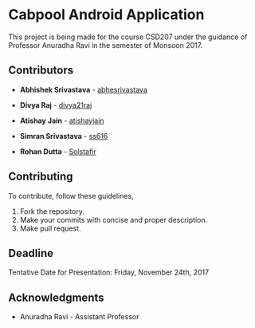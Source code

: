 # Cabpool Android Application
 
This project is being made for the course CSD207 under the guidance of Professor Anuradha Ravi in the semester of Monsoon 2017. 

## Contributors 
 
* **Abhishek Srivastava** - [abhesrivastava](https://github.com/abhesrivastava)
 
* **Divya Raj** - [divya21raj](https://github.com/divya21raj)
 
* **Atishay Jain** - [atishayjain](https://github.com/atishayjain708)
 
* **Simran Srivastava** - [ss616](https://github.com/ss616)
 
* **Rohan Dutta** - [Solstafir](https://github.com/Solstafir)

## Contributing 
To contribute, follow these guidelines,
1. Fork the repository.
2. Make your commits with concise and proper description.
3. Make pull request.

## Deadline
Tentative Date for Presentation: Friday, November 24th, 2017

## Acknowledgments 
* Anuradha Ravi - Assistant Professor
